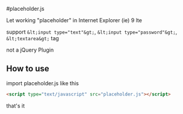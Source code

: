 #placeholder.js

Let working "placeholder" in Internet Explorer (ie) 9 lte

support `&lt;input type="text"&gt;`, `&lt;input type="password"&gt;`, `&lt;textarea&gt;` tag

not a jQuery Plugin


## How to use

import placeholder.js like this
```html
<script type="text/javascript" src="placeholder.js"></script>
```

that's it
